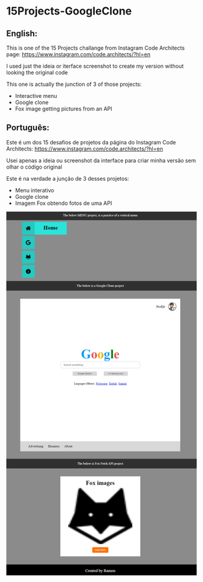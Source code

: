 # 15Projects-GoogleClone

## English:

This is one of the 15 Projects challange from Instagram Code Architects page:
https://www.instagram.com/code.architects/?hl=en

I used just the ideia or iterface screenshot to create my version without looking the original code

This one is actually the junction of 3 of those projects:

- Interactive menu
- Google clone
- Fox image getting pictures from an API

## Português:

Este é um dos 15 desafios de projetos da página do Instagram Code Architects:
https://www.instagram.com/code.architects/?hl=en

Usei apenas a ideia ou screenshot da interface para criar minha versão sem olhar o código original

Este é na verdade a junção de 3 desses projetos:

- Menu interativo
- Google clone
- Imagem Fox obtendo fotos de uma API

![My Image](googleclone.jpg)
